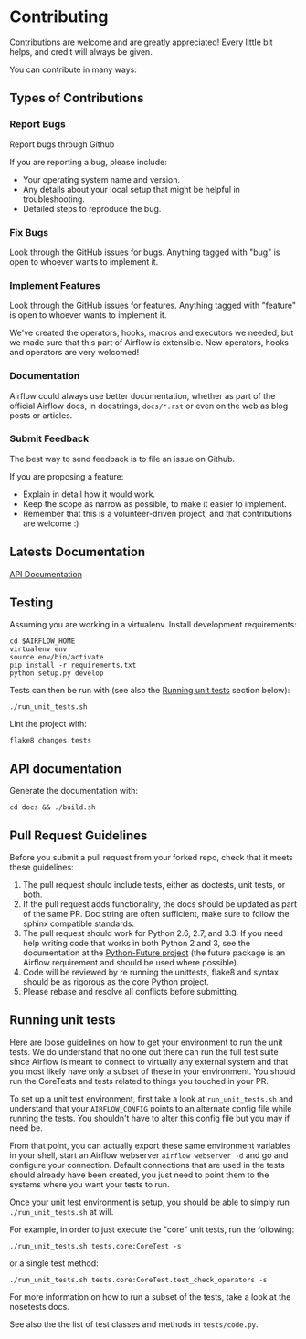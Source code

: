 # Contributing

Contributions are welcome and are greatly appreciated! Every
little bit helps, and credit will always be given.

You can contribute in many ways:

## Types of Contributions

### Report Bugs

Report bugs through Github

If you are reporting a bug, please include:

-   Your operating system name and version.
-   Any details about your local setup that might be helpful in
    troubleshooting.
-   Detailed steps to reproduce the bug.

### Fix Bugs

Look through the GitHub issues for bugs. Anything tagged with "bug" is
open to whoever wants to implement it.

### Implement Features

Look through the GitHub issues for features. Anything tagged with
"feature" is open to whoever wants to implement it.

We've created the operators, hooks, macros and executors we needed, but we
made sure that this part of Airflow is extensible. New operators,
hooks and operators are very welcomed!

### Documentation

Airflow could always use better documentation,
whether as part of the official Airflow docs,
in docstrings, `docs/*.rst` or even on the web as blog posts or
articles.

### Submit Feedback

The best way to send feedback is to file an issue on Github.

If you are proposing a feature:

-   Explain in detail how it would work.
-   Keep the scope as narrow as possible, to make it easier to
    implement.
-   Remember that this is a volunteer-driven project, and that
    contributions are welcome :)

## Latests Documentation

[API Documentation](http://pythonhosted.com/airflow)

## Testing

Assuming you are working in a virtualenv. Install development requirements:

    cd $AIRFLOW_HOME
    virtualenv env
    source env/bin/activate
    pip install -r requirements.txt
    python setup.py develop

Tests can then be run with (see also the [Running unit tests](#running-unit-tests) section below):

    ./run_unit_tests.sh

Lint the project with:

    flake8 changes tests

## API documentation

Generate the documentation with:

    cd docs && ./build.sh


## Pull Request Guidelines

Before you submit a pull request from your forked repo, check that it
meets these guidelines:

1. The pull request should include tests, either as doctests, unit tests, or both.
1. If the pull request adds functionality, the docs should be updated as part of the same PR. Doc string are often sufficient, make sure to follow the sphinx compatible standards.
1. The pull request should work for Python 2.6, 2.7, and 3.3. If you need help writing code that works in both Python 2 and 3, see the documentation at the [Python-Future project](http://python-future.org) (the future package is an Airflow requirement and should be used where possible).
1.  Code will be reviewed by re running the unittests, flake8 and syntax should be as rigorous as the core Python project.
1.  Please rebase and resolve all conflicts before submitting.

## Running unit tests

Here are loose guidelines on how to get your environment to run the unit tests.
We do understand that no one out there can run the full test suite since 
Airflow is meant to connect to virtually any external system and that you most likely 
have only a subset of these in your environment. You should run the CoreTests and
tests related to things you touched in your PR.

To set up a unit test environment, first take a look at `run_unit_tests.sh` and
understand that your ``AIRFLOW_CONFIG`` points to an alternate config file
while running the tests. You shouldn't have to alter this config file but
you may if need be.

From that point, you can actually export these same environment variables in
your shell, start an Airflow webserver ``airflow webserver -d`` and go and
configure your connection. Default connections that are used in the tests
should already have been created, you just need to point them to the systems
where you want your tests to run.

Once your unit test environment is setup, you should be able to simply run
``./run_unit_tests.sh`` at will. 

For example, in order to just execute the "core" unit tests, run the following: 

```
./run_unit_tests.sh tests.core:CoreTest -s
```

or a single test method: 

``` 
./run_unit_tests.sh tests.core:CoreTest.test_check_operators -s
```

For more information on how to run a subset of the tests, take a look at the nosetests docs.

See also the the list of test classes and methods in `tests/code.py`.

